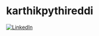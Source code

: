 # karthikpythireddi
[![LinkedIn](LinkedIn-icon-url)](https://www.linkedin.com/in/karthikpythireddi/)
